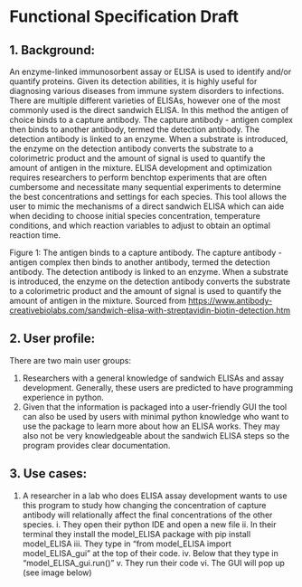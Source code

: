 # Functional Specification Draft

## 1.	Background:

An enzyme-linked immunosorbent assay or ELISA is used to identify and/or quantify proteins. Given its detection abilities, it is highly useful for diagnosing various diseases from immune system disorders to infections. There are multiple different varieties of ELISAs, however one of the most commonly used is the direct sandwich ELISA. In this method the antigen of choice binds to a capture antibody. The capture antibody - antigen complex then binds to another antibody, termed the detection antibody. The detection antibody is linked to an enzyme. When a substrate is introduced, the enzyme on the detection antibody converts the substrate to a colorimetric product and the amount of signal is used to quantify the amount of antigen in the mixture. ELISA development and optimization requires researchers to perform benchtop experiments that are often cumbersome and necessitate many sequential experiments to determine the best concentrations and settings for each species. This tool allows the user to mimic the mechanisms of a direct sandwich ELISA which can aide when deciding to choose initial species concentration, temperature conditions, and which reaction variables to adjust to obtain an optimal reaction time.
 
Figure 1: The antigen binds to a capture antibody. The capture antibody - antigen complex then binds to another antibody, termed the detection antibody. The detection antibody is linked to an enzyme. When a substrate is introduced, the enzyme on the detection antibody converts the substrate to a colorimetric product and the amount of signal is used to quantify the amount of antigen in the mixture. 
Sourced from https://www.antibody-creativebiolabs.com/sandwich-elisa-with-streptavidin-biotin-detection.htm

## 2.	User profile:

There are two main user groups:
1.	Researchers with a general knowledge of sandwich ELISAs and assay development. Generally, these users are predicted to have programming experience in python.
2.	Given that the information is packaged into a user-friendly GUI the tool can also be used by users with minimal python knowledge who want to use the package to learn more about how an ELISA works. They may also not be very knowledgeable about the sandwich ELISA steps so the program provides clear documentation.

## 3.	Use cases:
1.	A researcher in a lab who does ELISA assay development wants to use this program to study how changing the concentration of capture antibody will relationally affect the final concentrations of the other species.
i.	They open their python IDE and open a new file
ii.	In their terminal they install the model_ELISA package with pip install model_ELISA
iii.	They type in “from model_ELISA import model_ELISA_gui” at the top of their code. 
iv.	Below that they type in “model_ELISA_gui.run()”
v.	They run their code
vi.	The GUI will pop up (see image below)
